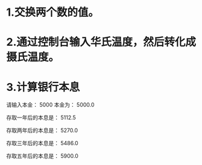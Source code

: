 # 1.交换两个数的值。<br/>
# 2.通过控制台输入华氏温度，然后转化成摄氏温度。<br/>
# 3.计算银行本息

请输入本金：
5000
本金为： 5000.0

存取一年后的本息是： 5112.5

存取两年后的本息是： 5270.0

存取三年后的本息是： 5486.0

存取五年后的本息是： 5900.0
